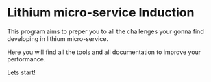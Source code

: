 # Lithium micro-service Induction

This program aims to preper you to all the challenges your gonna find developing in lithium micro-service.

Here you will find all the tools and all documentation to improve your performance.

Lets start!